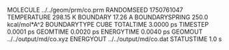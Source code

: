 MOLECULE      ../../geom/prm/co.prm
RANDOMSEED               1750761047
TEMPERATURE                298.15 K
BOUNDARY                    17.26 A
BOUNDARYSPRING   250.0 kcal/mol*A^2
BOUNDARYTYPE                   CUBE
TOTALTIME                 3.0000 ps
TIMESTEP                  0.0001 ps
GEOMTIME                  0.0020 ps
ENERGYTIME                0.0040 ps
GEOMOUT        ../../output/md/co.xyz
ENERGYOUT      ../../output/md/co.dat
STATUSTIME                    1.0 s
